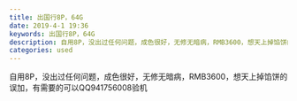 ```yaml
---
title: 出国行8P，64G
date: 2019-4-1 19:36
keywords: 出国行8P，64G
description: 自用8P，没出过任何问题，成色很好，无修无暗病，RMB3600，想天上掉馅饼的误加，有需要的可以QQ941756008验机
categories: used
---
```

<td class="t_f" id="postmessage_3368686">

自用8P，没出过任何问题，成色很好，无修无暗病，RMB3600，想天上掉馅饼的误加，有需要的可以QQ941756008验机<br/>
</td>

